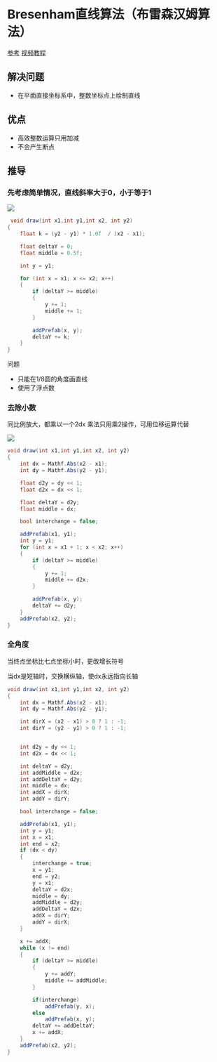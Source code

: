 # Bresenham直线算法（布雷森汉姆算法）
[参考](https://oldj.net/blog/2010/08/27/bresenham-algorithm)
[视频教程](https://www.bilibili.com/video/BV1eE411p7tn?from=search&seid=3607722154107288400)

## 解决问题

* 在平面直接坐标系中，整数坐标点上绘制直线

## 优点

* 高效整数运算只用加减
* 不会产生断点

## 推导

### 先考虑简单情况，直线斜率大于0，小于等于1

![](QQ20210114191153.png)

```C#
 void draw(int x1,int y1,int x2, int y2)
{
	float k = (y2 - y1) * 1.0f  / (x2 - x1);

	float deltaY = 0;
	float middle = 0.5f;

	int y = y1;

	for (int x = x1; x <= x2; x++)
	{
		if (deltaY >= middle)
		{
			y += 1;
			middle += 1;
		}

		addPrefab(x, y);
		deltaY += k;
	}
}

```

 问题
* 只能在1/8圆的角度画直线
* 使用了浮点数

### 去除小数

同比例放大，都乘以一个2dx
乘法只用乘2操作，可用位移运算代替

![](QQ20210114194411.png)
```c#
void draw(int x1,int y1,int x2, int y2)
{
	int dx = Mathf.Abs(x2 - x1);
	int dy = Mathf.Abs(y2 - y1);

	float d2y = dy << 1;
	float d2x = dx << 1;

	float deltaY = d2y;
	float middle = dx;

	bool interchange = false;

	addPrefab(x1, y1);
	int y = y1;
	for (int x = x1 + 1; x < x2; x++)
	{
		if (deltaY >= middle)
		{
			y += 1;
			middle += d2x;
		}

		addPrefab(x, y);
		deltaY += d2y;
	}
	addPrefab(x2, y2);
}
```

### 全角度
当终点坐标比七点坐标小时，更改增长符号

当dx是短轴时，交换横纵轴，使dx永远指向长轴

```c#
void draw(int x1,int y1,int x2, int y2)
{
	int dx = Mathf.Abs(x2 - x1);
	int dy = Mathf.Abs(y2 - y1);

	int dirX = (x2 - x1) > 0 ? 1 : -1;
	int dirY = (y2 - y1) > 0 ? 1 : -1;


	int d2y = dy << 1;
	int d2x = dx << 1;

	int deltaY = d2y;
	int addMiddle = d2x;
	int addDeltaY = d2y;
	int middle = dx;
	int addX = dirX;
	int addY = dirY;

	bool interchange = false;

	addPrefab(x1, y1);
	int y = y1;
	int x = x1;
	int end = x2;
	if (dx < dy)
	{
		interchange = true;
		x = y1;
		end = y2;
		y = x1;
		deltaY = d2x;
		middle = dy;
		addMiddle = d2y;
		addDeltaY = d2x;
		addX = dirY;
		addY = dirX;
	}

	x += addX;
	while (x != end)
	{
		if (deltaY >= middle)
		{
			y += addY;
			middle += addMiddle;
		}

		if(interchange)
			addPrefab(y, x);
		else
			addPrefab(x, y);
		deltaY += addDeltaY;
		x += addX;
	}
	addPrefab(x2, y2);
}
```





